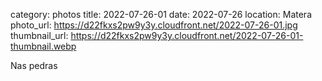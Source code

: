 category: photos 
title: 2022-07-26-01
date: 2022-07-26
location: Matera
photo_url: https://d22fkxs2pw9y3y.cloudfront.net/2022-07-26-01.jpg
thumbnail_url: https://d22fkxs2pw9y3y.cloudfront.net/2022-07-26-01-thumbnail.webp

Nas pedras
